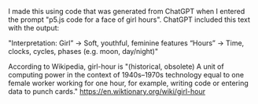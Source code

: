 I made this using code that was generated from ChatGPT when I entered the prompt "p5.js code for a face of girl hours". ChatGPT included this text with the output: 

"Interpretation: 
Girl” → Soft, youthful, feminine features
“Hours” → Time, clocks, cycles, phases (e.g. moon, day/night)" 

According to Wikipedia, girl-hour is "(historical, obsolete) A unit of computing power in the context of 1940s–1970s technology equal to one female worker working for one hour, for example, writing code or entering data to punch cards." https://en.wiktionary.org/wiki/girl-hour 
